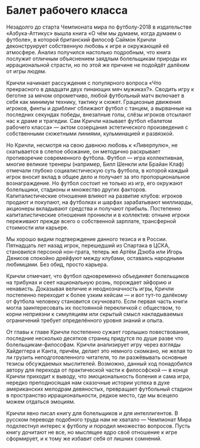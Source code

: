 
# Балет рабочего класса

Незадолго до старта Чемпионата мира по футболу-2018 в издательстве «Азбука-Аттикус» вышла книга «О чём мы думаем, когда думаем о футболе», в которой британский философ Саймон Кричли деконструирует собственную любовь к игре и окружающей её атмосфере. Анализ получился настолько подробным, что книга послужит отличным объяснением заядлым болельщикам природы их иррациональной страсти, но по этой же причине не подойдёт далёким от игры людям.

Кричли начинает рассуждения с популярного вопроса «Что прекрасного в двадцати двух пинающих мяч мужиках?». Сводить игру к беготне за мячом опрометчиво, любой футбольный матч включает в себя как минимум технику, тактику и сюжет. Грациозные движения игроков, финты и дриблинг сближают футбол с танцем, а вырванные на последних секундах победы, внезапные голы, слёзы игроков отсылают нас к драме и трагедии. Сам Кричли называет футбол «балетом рабочего класса» — актом созерцания эстетического произведения с собственными сюжетными линиями, кульминацией и развязкой.

Но Кричли, несмотря на свою давнюю любовь к «Ливерпулю», не скатывается в слепое обожание, он методично раскрывает противоречие современного футбола. Футбол — игра коллективная, многие великие тренеры (например, Билл Шенкли или Брайан Клаф) отмечали глубоко социалистическую суть футбола, в которой каждый игрок вносит вклад в общее дело и получает за это пропорциональное вознаграждение. Но футбол состоит не только из игр, его окружают болельщики, стадионы и множество других факторов. Капиталистические отношения влияют на развитие клубов: игроков продают и покупают, на футболках и шарфах зарабатывают миллиарды, акционеры вкладывают средства и получают прибыль. Постепенно капиталистические отношения проникли и в коллектив: отныне игроки переживают прежде всего о собственной зарплате, трансферной стоимости или карьере.

Мы хорошо видим подтверждение данного тезиса и в России. Пятнадцать лет назад игрок, перешедший из Спартака в ЦСКА, становился персоной нон-грата, теперь же Артём Дзюба или Игорь Денисов спокойно дрейфуют между клубами, оставаясь народными любимцами. Без обид, просто карьера.

Кричли отмечает, что футбол одновременно объединяет болельщиков на трибунах и сеет национальную рознь, порождает эйфорию и ненависть. Доказывая величие и неоднозначность игры, Кричли постепенно переходит к более узким кейсам — и вот тут-то далёкому от футбола человеку становится скучновато. Если первая часть книги могла заинтересовать их постоянной перекличкой с обществом, то корни неприязни к симуляциям или скрытый смысл накладываемых ограничений требует определённого уровня знаний и опыта.

От главы к главе Кричли постепенно сужает горлышко повествования, последние несколько десятков страниц придутся по душе разве что болельщикам-философам. Кричли анализирует игру через взгляды Хайдеггера и Канта, причём, делает это немного скомкано, не желая то ли грузить неподготовленного читателя, то ли разжёвывать основные тезисы обсуждаемых мыслителей. Возможно, данный ход понадобился автору для перехода от практической части к философской — в конце Кричли приходит к выводу, что эмоциональность боления и сама игра, нередко преподносящая нам сказочные истории успеха в духе американских мелодрам девяностых, превращает футбольный стадион в пространство иррациональности, редкое место, где мы всецело можем отдаться эмоциям.

Кричли явно писал книгу для болельщиков и для интеллигентов. В русском переводе подобного труда нам не хватало — Чемпионат Мира подхлестнул интерес к футболу и породил множество вопросов. Пусть книгу дочитают не все, но мыслящее ядро своё отношение к игре сформирует, и к тому же избавит себя от лишних сомнений.